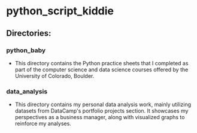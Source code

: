 # python_script_kiddie

## Directories:
### python_baby
- This directory contains the Python practice sheets that I completed as part of the computer science and data science courses offered by the University of Colorado, Boulder.
### data_analysis
- This directory contains my personal data analysis work, mainly utilizing datasets from DataCamp's portfolio projects section. It showcases my perspectives as a business manager, along with visualized graphs to reinforce my analyses.